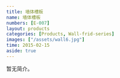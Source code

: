 ```yaml
---
title: 墙体槽板
name: 墙体槽板
numbers: [E-007]
layout: products
categories: [Products, Wall-frid-series]
images: ["/assets/wall6.jpg"]
time: 2015-02-15
aside: true
---
```


暂无简介。

